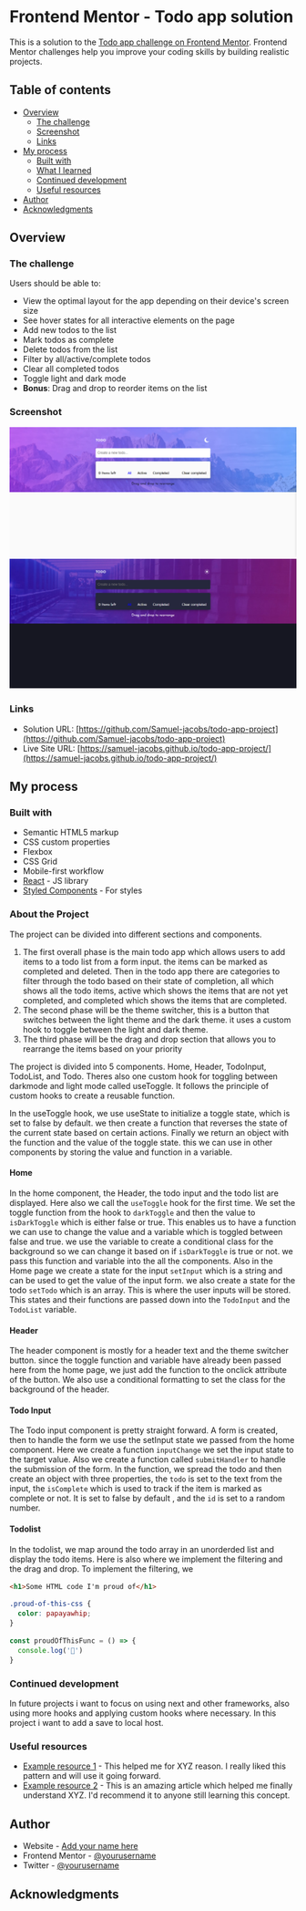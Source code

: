 # Frontend Mentor - Todo app solution

This is a solution to the [Todo app challenge on Frontend Mentor](https://www.frontendmentor.io/challenges/todo-app-Su1_KokOW). Frontend Mentor challenges help you improve your coding skills by building realistic projects. 

## Table of contents

- [Overview](#overview)
  - [The challenge](#the-challenge)
  - [Screenshot](#screenshot)
  - [Links](#links)
- [My process](#my-process)
  - [Built with](#built-with)
  - [What I learned](#what-i-learned)
  - [Continued development](#continued-development)
  - [Useful resources](#useful-resources)
- [Author](#author)
- [Acknowledgments](#acknowledgments)


## Overview

### The challenge

Users should be able to:

- View the optimal layout for the app depending on their device's screen size
- See hover states for all interactive elements on the page
- Add new todos to the list
- Mark todos as complete
- Delete todos from the list
- Filter by all/active/complete todos
- Clear all completed todos
- Toggle light and dark mode
- **Bonus**: Drag and drop to reorder items on the list

### Screenshot

![Light Theme](/LightTheme.png)
![Dark Theme](/DarkTheme.png)


### Links

- Solution URL: [https://github.com/Samuel-jacobs/todo-app-project](https://github.com/Samuel-jacobs/todo-app-project)
- Live Site URL: [https://samuel-jacobs.github.io/todo-app-project/](https://samuel-jacobs.github.io/todo-app-project/)

## My process

### Built with

- Semantic HTML5 markup
- CSS custom properties
- Flexbox
- CSS Grid
- Mobile-first workflow
- [React](https://reactjs.org/) - JS library
- [Styled Components](https://styled-components.com/) - For styles

### About the Project

The project can be divided into different sections and components. 

1. The first overall phase is the main todo app which allows users to add items to a todo list from a form input. the items can be marked as completed and deleted. Then in the todo app there are categories to filter through the todo based on their state of completion, all which shows all the todo items, active which shows the items that are not yet completed, and completed which shows the items that are completed. 
2. The second phase will be the theme switcher, this is a button that switches between the light theme and the dark theme. it uses a custom hook to toggle between the light and dark theme. 
3. The third phase will be the drag and drop section that allows you to rearrange the items based on your priority

The project is divided into 5 components. Home, Header, TodoInput, TodoList, and Todo. Theres also one custom hook for toggling between darkmode and light mode called useToggle. It follows the principle of custom hooks to create a reusable function. 

In the useToggle hook, we use useState to initialize a toggle state, which is set to false by default. we then create a function that reverses the state of the current state based on certain actions. Finally we return an object with the function and the value of the toggle state. this we can use in other components by storing the value and function in a variable. 

#### Home 
In the home component, the Header, the todo input and the todo list are displayed. Here also we call the `useToggle` hook for the first time. We set the toggle function from the hook to `darkToggle` and then the value to `isDarkToggle` which is either false or true. This enables us to have a function we can use to change the value and a variable which is toggled between false and true. we use the variable to create a conditional class for the background so we can change it based on if `isDarkToggle` is true or not. we pass this function and variable into the all the components. Also in the Home page we create a state for the input `setInput` which is a string and can be used to get the value of the input form. we also create a state for the todo `setTodo` which is an array. This is where the user inputs will be stored. This states and their functions are passed down into the `TodoInput` and the `TodoList` variable. 

#### Header
The header component is mostly for a header text and the theme switcher button. since the toggle function and variable have already been passed here from the home page, we just add the function to the onclick attribute of the button. We also use a conditional formatting to set the class for the background of the header. 

#### Todo Input
The Todo input component is pretty straight forward. A form is created, then to handle the form we use the setInput state we passed from the home component. Here we create a function `inputChange` we set the input state to the target value. Also we create a function called `submitHandler` to handle the submission of the form. In the function, we spread the todo and then create an object with three properties, the `todo` is set to the text from the input, the `isComplete` which is used to track if the item is marked as complete or not. It is set to false by default , and the `id` is set to a random number. 


#### Todolist 
In the todolist, we map around the todo array in an unorderded list and display the todo items. Here is also where we implement the filtering and the drag and drop. To implement the filtering, we 



```html
<h1>Some HTML code I'm proud of</h1>
```
```css
.proud-of-this-css {
  color: papayawhip;
}
```
```js
const proudOfThisFunc = () => {
  console.log('🎉')
}
```



### Continued development

In future projects i want to focus on using next and other frameworks, also using more hooks and applying custom hooks where necessary. In this project i want to add a save to local host. 


### Useful resources

- [Example resource 1](https://www.example.com) - This helped me for XYZ reason. I really liked this pattern and will use it going forward.
- [Example resource 2](https://www.example.com) - This is an amazing article which helped me finally understand XYZ. I'd recommend it to anyone still learning this concept.



## Author

- Website - [Add your name here](https://www.your-site.com)
- Frontend Mentor - [@yourusername](https://www.frontendmentor.io/profile/yourusername)
- Twitter - [@yourusername](https://www.twitter.com/yourusername)


## Acknowledgments



